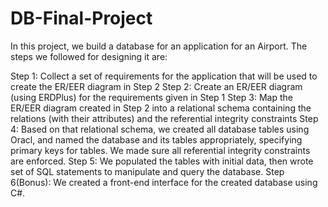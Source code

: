 # DB-Final-Project

In this project, we build a database for an application for an Airport. The steps we followed for designing it are:

Step 1: Collect a set of requirements for the application that will be used to create the ER/EER diagram in Step 2
Step 2: Create an ER/EER diagram (using ERDPlus) for the requirements given in Step 1
Step 3: Map the ER/EER diagram created in Step 2 into a relational schema containing the relations (with their attributes) and the referential integrity constraints 
Step 4: Based on that relational schema, we created all database tables using Oracl, and named the database and its tables appropriately, specifying primary keys for tables. We made sure all referential integrity constraints are enforced. 
Step 5: We populated the tables with initial data, then wrote set of SQL statements to manipulate and query the database.
Step 6(Bonus): We created a front-end interface for the created database using C#.
